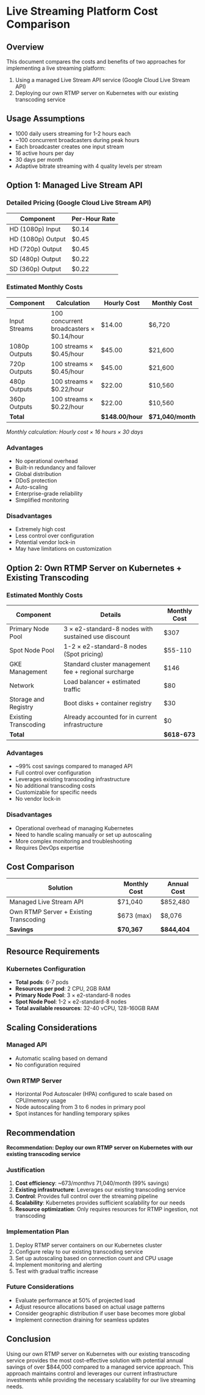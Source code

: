 # Live Streaming Platform Cost Comparison

## Overview

This document compares the costs and benefits of two approaches for implementing a live streaming platform:

1. Using a managed Live Stream API service (Google Cloud Live Stream API)
2. Deploying our own RTMP server on Kubernetes with our existing transcoding service

## Usage Assumptions

- 1000 daily users streaming for 1-2 hours each
- ~100 concurrent broadcasters during peak hours
- Each broadcaster creates one input stream
- 16 active hours per day
- 30 days per month
- Adaptive bitrate streaming with 4 quality levels per stream

## Option 1: Managed Live Stream API

### Detailed Pricing (Google Cloud Live Stream API)

| Component         | Per-Hour Rate |
| ----------------- | ------------- |
| HD (1080p) Input  | $0.14         |
| HD (1080p) Output | $0.45         |
| HD (720p) Output  | $0.45         |
| SD (480p) Output  | $0.22         |
| SD (360p) Output  | $0.22         |

### Estimated Monthly Costs

| Component     | Calculation                              | Hourly Cost      | Monthly Cost      |
| ------------- | ---------------------------------------- | ---------------- | ----------------- |
| Input Streams | 100 concurrent broadcasters × $0.14/hour | $14.00           | $6,720            |
| 1080p Outputs | 100 streams × $0.45/hour                 | $45.00           | $21,600           |
| 720p Outputs  | 100 streams × $0.45/hour                 | $45.00           | $21,600           |
| 480p Outputs  | 100 streams × $0.22/hour                 | $22.00           | $10,560           |
| 360p Outputs  | 100 streams × $0.22/hour                 | $22.00           | $10,560           |
| **Total**     |                                          | **$148.00/hour** | **$71,040/month** |

_Monthly calculation: Hourly cost × 16 hours × 30 days_

### Advantages

- No operational overhead
- Built-in redundancy and failover
- Global distribution
- DDoS protection
- Auto-scaling
- Enterprise-grade reliability
- Simplified monitoring

### Disadvantages

- Extremely high cost
- Less control over configuration
- Potential vendor lock-in
- May have limitations on customization

## Option 2: Own RTMP Server on Kubernetes + Existing Transcoding

### Estimated Monthly Costs

| Component            | Details                                              | Monthly Cost |
| -------------------- | ---------------------------------------------------- | ------------ |
| Primary Node Pool    | 3 × e2-standard-8 nodes with sustained use discount  | $307         |
| Spot Node Pool       | 1-2 × e2-standard-8 nodes (Spot pricing)             | $55-110      |
| GKE Management       | Standard cluster management fee + regional surcharge | $146         |
| Network              | Load balancer + estimated traffic                    | $80          |
| Storage and Registry | Boot disks + container registry                      | $30          |
| Existing Transcoding | Already accounted for in current infrastructure      | $0           |
| **Total**            |                                                      | **$618-673** |

### Advantages

- ~99% cost savings compared to managed API
- Full control over configuration
- Leverages existing transcoding infrastructure
- No additional transcoding costs
- Customizable for specific needs
- No vendor lock-in

### Disadvantages

- Operational overhead of managing Kubernetes
- Need to handle scaling manually or set up autoscaling
- More complex monitoring and troubleshooting
- Requires DevOps expertise

## Cost Comparison

| Solution                               | Monthly Cost | Annual Cost  |
| -------------------------------------- | ------------ | ------------ |
| Managed Live Stream API                | $71,040      | $852,480     |
| Own RTMP Server + Existing Transcoding | $673 (max)   | $8,076       |
| **Savings**                            | **$70,367**  | **$844,404** |

## Resource Requirements

### Kubernetes Configuration

- **Total pods**: 6-7 pods
- **Resources per pod**: 2 CPU, 2GB RAM
- **Primary Node Pool**: 3 × e2-standard-8 nodes
- **Spot Node Pool**: 1-2 × e2-standard-8 nodes
- **Total available resources**: 32-40 vCPU, 128-160GB RAM

## Scaling Considerations

### Managed API

- Automatic scaling based on demand
- No configuration required

### Own RTMP Server

- Horizontal Pod Autoscaler (HPA) configured to scale based on CPU/memory usage
- Node autoscaling from 3 to 6 nodes in primary pool
- Spot instances for handling temporary spikes

## Recommendation

**Recommendation: Deploy our own RTMP server on Kubernetes with our existing transcoding service**

### Justification

1. **Cost efficiency**: ~$673/month vs ~$71,040/month (99% savings)
2. **Existing infrastructure**: Leverages our existing transcoding service
3. **Control**: Provides full control over the streaming pipeline
4. **Scalability**: Kubernetes provides sufficient scalability for our needs
5. **Resource optimization**: Only requires resources for RTMP ingestion, not transcoding

### Implementation Plan

1. Deploy RTMP server containers on our Kubernetes cluster
2. Configure relay to our existing transcoding service
3. Set up autoscaling based on connection count and CPU usage
4. Implement monitoring and alerting
5. Test with gradual traffic increase

### Future Considerations

- Evaluate performance at 50% of projected load
- Adjust resource allocations based on actual usage patterns
- Consider geographic distribution if user base becomes more global
- Implement connection draining for seamless updates

## Conclusion

Using our own RTMP server on Kubernetes with our existing transcoding service provides the most cost-effective solution with potential annual savings of over $844,000 compared to a managed service approach. This approach maintains control and leverages our current infrastructure investments while providing the necessary scalability for our live streaming needs.
